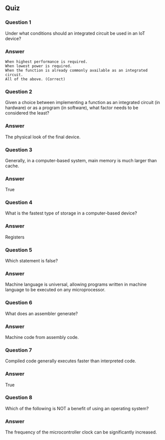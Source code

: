 ## Quiz

### Question 1

Under what conditions should an integrated circuit be used in an IoT device?

### Answer

    When highest performance is required.
    When lowest power is required.
    When the function is already commonly available as an integrated circuit.
    All of the above. (Correct)

### Question 2

Given a choice between implementing a function as an integrated circuit (in hardware) or as a program (in software), what factor needs to be considered the least?

### Answer

The physical look of the final device.

### Question 3

Generally, in a computer-based system, main memory is much larger than cache.

### Answer

True

### Question 4

What is the fastest type of storage in a computer-based device?

### Answer

Registers

### Question 5

Which statement is false?

### Answer

Machine language is universal, allowing programs written in machine language to be executed on any microprocessor.

### Question 6

What does an assembler generate?

### Answer

Machine code from assembly code.

### Question 7

Compiled code generally executes faster than interpreted code.

### Answer

True

### Question 8

Which of the following is NOT a benefit of using an operating system?

### Answer

The frequency of the microcontroller clock can be significantly increased.
